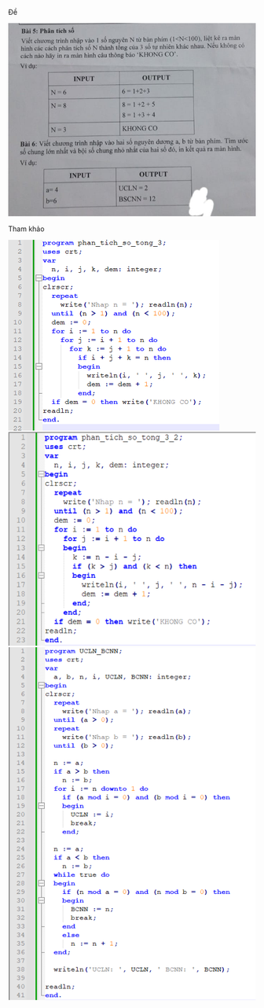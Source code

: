 Đề

![pic_de](https://github.com/NghiLaam/BaiTap_TinHocPhoThongPascalPPython/blob/master/BaiTapPhanTichSoTong3UCLNBCNN/LeNguyenNgocAnhDe.jpg)

Tham khảo

![pic_giai](https://github.com/NghiLaam/BaiTap_TinHocPhoThongPascalPPython/blob/master/BaiTapPhanTichSoTong3UCLNBCNN/LeNguyenNgocAnhGiai1.png)
![pic_giai](https://github.com/NghiLaam/BaiTap_TinHocPhoThongPascalPPython/blob/master/BaiTapPhanTichSoTong3UCLNBCNN/LeNguyenNgocAnhGiai1_2.png)
![pic_giai](https://github.com/NghiLaam/BaiTap_TinHocPhoThongPascalPPython/blob/master/BaiTapPhanTichSoTong3UCLNBCNN/LeNguyenNgocAnhGiai2.png)

